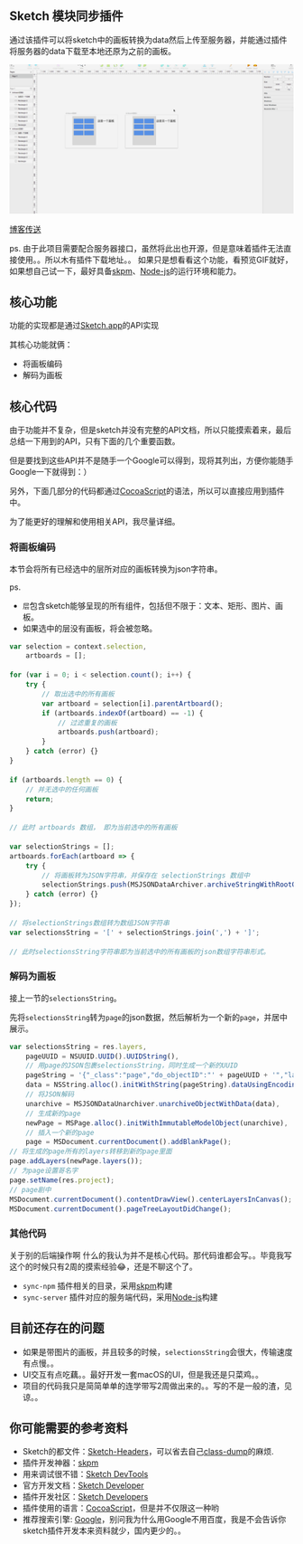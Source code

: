 ## Sketch 模块同步插件

通过该插件可以将sketch中的画板转换为data然后上传至服务器，并能通过插件将服务器的data下载至本地还原为之前的画板。

![预览](https://github.com/madordie/sync-sketch-plugin/blob/master/Untitled.gif?raw=true)

[博客传送](https://madordie.github.io/post/sync-sketchplugin)

ps. 由于此项目需要配合服务器接口，虽然将此出也开源，但是意味着插件无法直接使用。。所以木有插件下载地址。。
如果只是想看看这个功能，看预览GIF就好，如果想自己试一下，最好具备[skpm](https://github.com/skpm/skpm)、[Node-js](https://nodejs.org/en)的运行环境和能力。

## 核心功能

功能的实现都是通过[Sketch.app](https://www.sketchapp.com)的API实现

其核心功能就俩：

- 将画板编码
- 解码为画板

## 核心代码

由于功能并不复杂，但是sketch并没有完整的API文档，所以只能摸索着来，最后总结一下用到的API，只有下面的几个重要函数。

但是要找到这些API并不是随手一个Google可以得到，现将其列出，方便你能随手Google一下就得到：）

另外，下面几部分的代码都通过[CocoaScript](https://github.com/ccgus/CocoaScript)的语法，所以可以直接应用到插件中。

为了能更好的理解和使用相关API，我尽量详细。

### 将画板编码

本节会将所有已经选中的层所对应的画板转换为json字符串。

ps.

- `层`包含sketch能够呈现的所有组件，包括但不限于：文本、矩形、图片、画板。
- 如果选中的层没有画板，将会被忽略。


```js
var selection = context.selection,
    artboards = [];

for (var i = 0; i < selection.count(); i++) {
    try {
        // 取出选中的所有画板
        var artboard = selection[i].parentArtboard();
        if (artboards.indexOf(artboard) == -1) {
            // 过滤重复的画板
            artboards.push(artboard);
        }
    } catch (error) {}
}

if (artboards.length == 0) {
    // 并无选中的任何画板
    return;
}

// 此时 artboards 数组， 即为当前选中的所有画板

var selectionStrings = [];
artboards.forEach(artboard => {
    try {
        // 将画板转为JSON字符串，并保存在 selectionStrings 数组中
        selectionStrings.push(MSJSONDataArchiver.archiveStringWithRootObject_error_(artboard.immutableModelObject(), nil));
    } catch (error) {}
});

// 将selectionStrings数组转为数组JSON字符串
var selectionsString = '[' + selectionStrings.join(',') + ']';

// 此时selectionsString字符串即为当前选中的所有画板的json数组字符串形式。 
```

### 解码为画板

接上一节的`selectionsString`。

先将`selectionsString`转为`page`的json数据，然后解析为一个新的`page`，并居中展示。

```js
var selectionsString = res.layers,
    pageUUID = NSUUID.UUID().UUIDString(),
    // 用page的JSON包裹selectionsString，同时生成一个新的UUID
    pageString = '{"_class":"page","do_objectID":"' + pageUUID + '","layers":' + selectionsString + '}',
    data = NSString.alloc().initWithString(pageString).dataUsingEncoding_(4),
    // 将JSON解码
    unarchive = MSJSONDataUnarchiver.unarchiveObjectWithData(data),
    // 生成新的page
    newPage = MSPage.alloc().initWithImmutableModelObject(unarchive),
    // 插入一个新的page
    page = MSDocument.currentDocument().addBlankPage();
// 将生成的page所有的layers转移到新的page里面
page.addLayers(newPage.layers());
// 为page设置哥名字
page.setName(res.project);
// page剧中
MSDocument.currentDocument().contentDrawView().centerLayersInCanvas();
MSDocument.currentDocument().pageTreeLayoutDidChange();
```

### 其他代码

关于别的后端操作啊 什么的我认为并不是核心代码。那代码谁都会写。。毕竟我写这个的时候只有2周的摸索经验😂，还是不聊这个了。

- `sync-npm` 插件相关的目录，采用[skpm](https://github.com/skpm/skpm)构建
- `sync-server` 插件对应的服务端代码，采用[Node-js](https://nodejs.org/en/)构建

## 目前还存在的问题

- 如果是带图片的画板，并且较多的时候，`selectionsString`会很大，传输速度有点慢。。
- UI交互有点吃藕。。最好开发一套macOS的UI，但是我还是只菜鸡。。
- 项目的代码我只是简简单单的连学带写2周做出来的。。写的不是一般的渣，见谅。。

## 你可能需要的参考资料

- Sketch的都文件：[Sketch-Headers](https://github.com/abynim/Sketch-Headers)，可以省去自己[class-dump](http://stevenygard.com/projects/class-dump/)的麻烦.
- 插件开发神器：[skpm](https://github.com/skpm/skpm)
- 用来调试很不错：[Sketch DevTools](https://github.com/skpm/sketch-dev-tools)
- 官方开发文档：[Sketch Developer](https://developer.sketchapp.com)
- 插件开发社区：[Sketch Developers](https://sketchplugins.com)
- 插件使用的语言：[CocoaScript](https://github.com/ccgus/CocoaScript)，但是并不仅限这一种哟
- 推荐搜索引擎: [Google](https://www.google.com)，别问我为什么用Google不用百度，我是不会告诉你sketch插件开发本来资料就少，国内更少的。。
